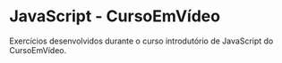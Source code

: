 # JavaScript - CursoEmVídeo
Exercícios desenvolvidos durante o curso introdutório de JavaScript do CursoEmVídeo.
